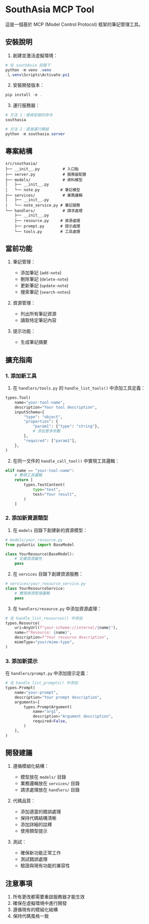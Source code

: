 # SouthAsia MCP Tool

這是一個基於 MCP (Model Control Protocol) 框架的筆記管理工具。

## 安裝說明

1. 創建並激活虛擬環境：
```powershell
# 在 southAsia 目錄下
python -m venv .venv
.\.venv\Scripts\Activate.ps1
```

2. 安裝開發版本：
```powershell
pip install -e .
```

3. 運行服務器：
```powershell
# 方法 1：使用安裝的命令
southasia

# 方法 2：直接運行模組
python -m southasia.server
```

## 專案結構

```
src/southasia/
├── __init__.py          # 入口點
├── server.py            # 服務器配置
├── models/              # 資料模型
│   ├── __init__.py
│   └── note.py         # 筆記模型
├── services/            # 業務邏輯
│   ├── __init__.py
│   └── note_service.py # 筆記服務
└── handlers/            # 請求處理
    ├── __init__.py
    ├── resource.py     # 資源處理
    ├── prompt.py       # 提示處理
    └── tools.py        # 工具處理
```

## 當前功能

1. 筆記管理：
   - 添加筆記 (`add-note`)
   - 刪除筆記 (`delete-note`)
   - 更新筆記 (`update-note`)
   - 搜索筆記 (`search-notes`)

2. 資源管理：
   - 列出所有筆記資源
   - 讀取特定筆記內容

3. 提示功能：
   - 生成筆記摘要

## 擴充指南

### 1. 添加新工具

1. 在 `handlers/tools.py` 的 `handle_list_tools()` 中添加工具定義：
```python
types.Tool(
    name="your-tool-name",
    description="Your tool description",
    inputSchema={
        "type": "object",
        "properties": {
            "param1": {"type": "string"},
            # 添加更多參數
        },
        "required": ["param1"],
    },
)
```

2. 在同一文件的 `handle_call_tool()` 中實現工具邏輯：
```python
elif name == "your-tool-name":
    # 實現工具邏輯
    return [
        types.TextContent(
            type="text",
            text="Your result",
        )
    ]
```

### 2. 添加新資源類型

1. 在 `models` 目錄下創建新的資源模型：
```python
# models/your_resource.py
from pydantic import BaseModel

class YourResource(BaseModel):
    # 定義資源屬性
    pass
```

2. 在 `services` 目錄下創建資源服務：
```python
# services/your_resource_service.py
class YourResourceService:
    # 實現資源管理邏輯
    pass
```

3. 在 `handlers/resource.py` 中添加資源處理：
```python
# 在 handle_list_resources() 中添加
types.Resource(
    uri=AnyUrl(f"your-scheme://internal/{name}"),
    name=f"Resource: {name}",
    description=f"Your resource description",
    mimeType="your/mime-type",
)
```

### 3. 添加新提示

在 `handlers/prompt.py` 中添加提示定義：
```python
# 在 handle_list_prompts() 中添加
types.Prompt(
    name="your-prompt",
    description="Your prompt description",
    arguments=[
        types.PromptArgument(
            name="arg1",
            description="Argument description",
            required=False,
        )
    ],
)
```

## 開發建議

1. 遵循模組化結構：
   - 模型放在 `models/` 目錄
   - 業務邏輯放在 `services/` 目錄
   - 請求處理放在 `handlers/` 目錄

2. 代碼品質：
   - 添加適當的錯誤處理
   - 保持代碼結構清晰
   - 添加詳細的註釋
   - 使用類型提示

3. 測試：
   - 確保新功能正常工作
   - 測試錯誤處理
   - 驗證與現有功能的兼容性

## 注意事項

1. 所有更改都需要重啟服務器才能生效
2. 確保在虛擬環境中進行開發
3. 遵循現有的模組化結構
4. 保持代碼風格一致
